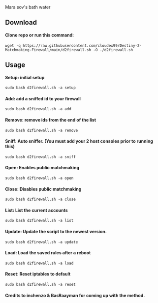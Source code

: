 Mara sov's bath water

## Download
#### Clone repo or run this command: 
```wget -q https://raw.githubusercontent.com/cloudex99/Destiny-2-Matchmaking-Firewall/main/d2firewall.sh -O ./d2firewall.sh```
## Usage
#### Setup: initial setup
``` sudo bash d2firewall.sh -a setup ```
#### Add: add a sniffed id to your firewall
``` sudo bash d2firewall.sh -a add ```
#### Remove: remove ids from the end of the list
``` sudo bash d2firewall.sh -a remove ```
#### Sniff: Auto sniffer. (You must add your 2 host consoles prior to running this)
``` sudo bash d2firewall.sh -a sniff ```
#### Open: Enables public matchmaking 
``` sudo bash d2firewall.sh -a open ```
#### Close: Disables public matchmaking
``` sudo bash d2firewall.sh -a close ```
#### List: List the current accounts
``` sudo bash d2firewall.sh -a list ```
#### Update: Update the script to the newest version.
``` sudo bash d2firewall.sh -a update ```
#### Load: Load the saved rules after a reboot
``` sudo bash d2firewall.sh -a load ```
#### Reset: Reset iptables to default
``` sudo bash d2firewall.sh -a reset ```
#### Credits to inchenzo & BasRaayman for coming up with the method.
